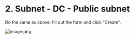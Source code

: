 # 2. Subnet - DC - Public subnet


Do the same as above: fill out the form and click "Create".


![image.png](https://prod-files-secure.s3.us-west-2.amazonaws.com/d5da4832-3825-4b06-9f7d-86c687d890a2/ec7238df-60d0-40b0-9d18-4168eb7c0421/image.png?X-Amz-Algorithm=AWS4-HMAC-SHA256&X-Amz-Content-Sha256=UNSIGNED-PAYLOAD&X-Amz-Credential=AKIAT73L2G45HZZMZUHI%2F20240903%2Fus-west-2%2Fs3%2Faws4_request&X-Amz-Date=20240903T123812Z&X-Amz-Expires=3600&X-Amz-Signature=d79e63666f6225b42372809545686b675e52ffd6f0385367ea025f1d28ebfe23&X-Amz-SignedHeaders=host&x-id=GetObject)

